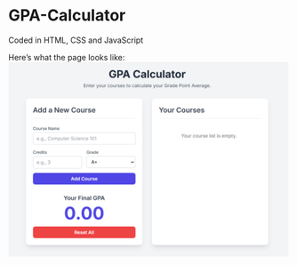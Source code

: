 # GPA-Calculator
Coded in HTML, CSS and JavaScript

Here’s what the page looks like:  
![Home Page](ss.png)
